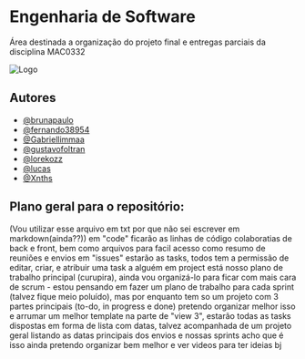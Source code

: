 # Engenharia de Software

Área destinada a organização do projeto final e entregas parciais da disciplina MAC0332


![Logo]([https://lh3.googleusercontent.com/proxy/2J4-iWlaypK_wwWf5nx4LDir3tPw9NrLCgjSWmViuDM8ADv3HLQr2O23TyxZAdjfTfeaK-L9RIx7090dveSzl6l-7oOfZ0sPRZAQSym5NzQu3mCVpPNufBxoK4zsXdmsV-iYEc02mDy5VRTRsySDBhFJ1ABkm7nP3fLhEA](https://cdn.hackaday.io/images/4049831560526224990.jpg))

## Autores

- [@brunapaulo](https://github.com/brunapaulo)
- [@fernando38954](https://github.com/fernando38954)
- [@Gabriellimmaa](https://github.com/Gabriellimmaa)
- [@gustavofoltran](https://github.com/gustavofoltran)
- [@lorekozz](https://github.com/lorekozz)
- [@lucas](https://www.instagram.com/franco.lucasr/)
- [@Xnths](https://github.com/Xnths)

## Plano geral para o repositório:
(Vou utilizar esse arquivo em txt por que não sei escrever em markdown(ainda??))
em "code" ficarão as linhas de código colaboratias de back e front, bem como arquivos para facil acesso como resumo de reuniões e envios 
em "issues" estarão as tasks, todos tem a permissão de editar, criar, e atribuir uma task a alguém
em project está nosso plano de trabalho principal (curupira), ainda vou organizá-lo para ficar com mais cara de scrum - estou pensando em fazer um plano de trabalho para cada sprint (talvez fique meio poluído), mas por enquanto tem so um projeto com 3 partes principais (to-do, in progress e done)
pretendo organizar melhor isso e arrumar um melhor template
na parte de "view 3", estarão todas as tasks dispostas em forma de lista com datas, talvez acompanhada de um projeto geral listando as datas principais dos envios e nossas sprints 
acho que é isso ainda pretendo organizar bem melhor e ver videos para ter ideias bj
